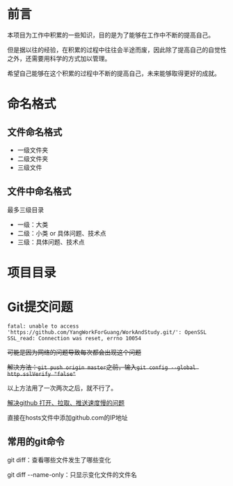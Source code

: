 # 前言

本项目为工作中积累的一些知识，目的是为了能够在工作中不断的提高自己。

但是据以往的经验，在积累的过程中往往会半途而废，因此除了提高自己的自觉性之外，还需要用科学的方式加以管理。

希望自己能够在这个积累的过程中不断的提高自己，未来能够取得更好的成就。

# 命名格式

## 文件命名格式

- 一级文件夹
- 二级文件夹
- 三级文件

## 文件中命名格式

最多三级目录

- 一级：大类
- 二级：小类 or 具体问题、技术点
- 三级：具体问题、技术点

# 项目目录



# Git提交问题

```
fatal: unable to access 'https://github.com/YangWorkForGuang/WorkAndStudy.git/': OpenSSL SSL_read: Connection was reset, errno 10054
```

~~可能是因为网络的问题导致每次都会出现这个问题~~

~~解决方法：`git push origin master`之前，输入`git config --global http.sslVerify "false"`~~

以上方法用了一次两次之后，就不行了。

[解决github 打开、拉取、推送速度慢的问题](https://blog.csdn.net/natahew/article/details/81387885)

直接在hosts文件中添加github.com的IP地址

## 常用的git命令

git diff：查看哪些文件发生了哪些变化

git diff --name-only：只显示变化文件的文件名
